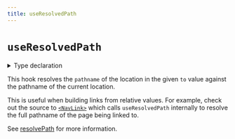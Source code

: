 ```yaml
---
title: useResolvedPath
---
```


# `useResolvedPath`

<details>
  <summary>Type declaration</summary>

```tsx
declare function useResolvedPath(to: To): Path;
```

</details>

This hook resolves the `pathname` of the location in the given `to` value against the pathname of the current location.

This is useful when building links from relative values. For example, check out the source to [`<NavLink>`][navlink] which calls `useResolvedPath` internally to resolve the full pathname of the page being linked to.

See [resolvePath][resolvepath] for more information.

[navlink]: ../components/nav-link
[resolvepath]: ../utils/resolve-path
